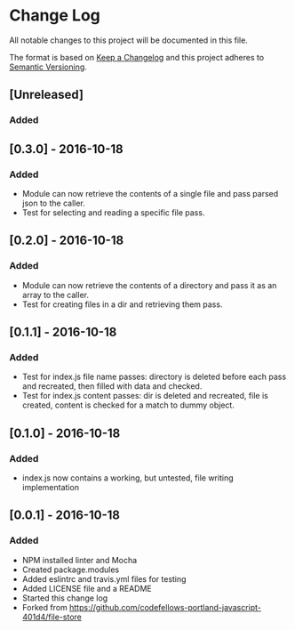 # Change Log
All notable changes to this project will be documented in this file.

The format is based on [Keep a Changelog](http://keepachangelog.com/)
and this project adheres to [Semantic Versioning](http://semver.org/).

## [Unreleased]
### Added

## [0.3.0] - 2016-10-18
### Added
- Module can now retrieve the contents of a single file and pass parsed json to the caller.
- Test for selecting and reading a specific file pass.

## [0.2.0] - 2016-10-18
### Added
- Module can now retrieve the contents of a directory and pass it as an array to the caller.
- Test for creating files in a dir and retrieving them pass.

## [0.1.1] - 2016-10-18
### Added
- Test for index.js file name passes: directory is deleted before each pass and recreated, then filled with data and checked.
- Test for index.js content passes: dir is deleted and recreated, file is created, content is checked for a match to dummy object.

## [0.1.0] - 2016-10-18
### Added
- index.js now contains a working, but untested, file writing implementation

## [0.0.1] - 2016-10-18
### Added
- NPM installed linter and Mocha
- Created package.modules
- Added eslintrc and travis.yml files for testing
- Added LICENSE file and a README
- Started this change log
- Forked from https://github.com/codefellows-portland-javascript-401d4/file-store


